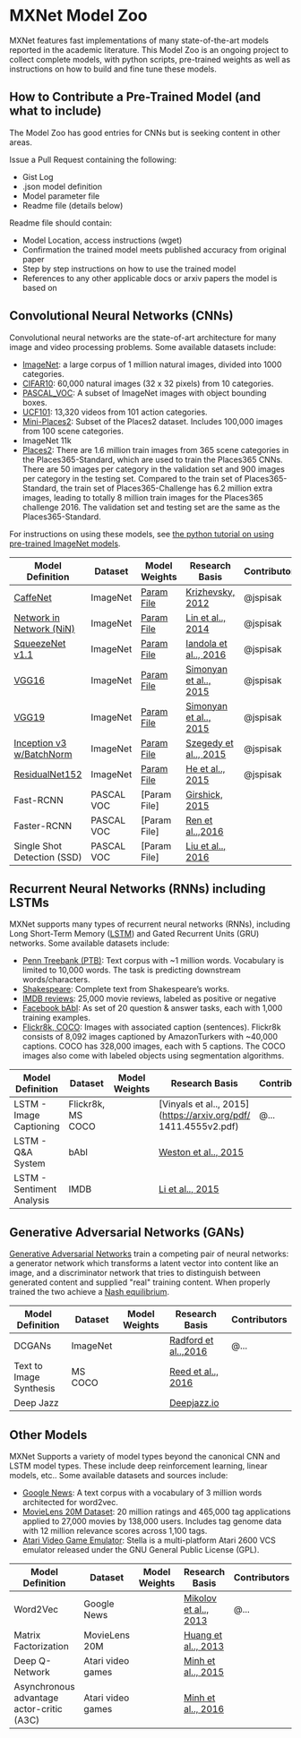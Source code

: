 # MXNet Model Zoo

MXNet features fast implementations of many state-of-the-art models reported in the academic literature. This Model Zoo is an
ongoing project to collect complete models, with python scripts, pre-trained weights as well as instructions on how to build and fine tune these models.

## How to Contribute a Pre-Trained Model (and what to include)

The Model Zoo has good entries for CNNs but is seeking content in other areas.

Issue a Pull Request containing the following: 
* Gist Log
* .json model definition
* Model parameter file
* Readme file (details below)
 
Readme file should contain:
* Model Location, access instructions (wget)
* Confirmation the trained model meets published accuracy from original paper 
* Step by step instructions on how to use the trained model
* References to any other applicable docs or arxiv papers the model is based on

## Convolutional Neural Networks (CNNs)

Convolutional neural networks are the state-of-art architecture for many image and video processing problems. Some available datasets include:

* [ImageNet](http://image-net.org/): a large corpus of 1 million natural images, divided into 1000 categories.
* [CIFAR10](https://www.cs.toronto.edu/~kriz/cifar.html): 60,000 natural images (32 x 32 pixels) from 10 categories.
* [PASCAL_VOC](http://host.robots.ox.ac.uk/pascal/VOC/): A subset of ImageNet images with object bounding boxes.
* [UCF101](http://crcv.ucf.edu/data/UCF101.php): 13,320 videos from 101 action categories.
* [Mini-Places2](http://6.869.csail.mit.edu/fa15/project.html): Subset of the Places2 dataset. Includes 100,000 images from 100 scene categories.
* ImageNet 11k
* [Places2](http://places2.csail.mit.edu/download.html): There are 1.6 million train images from 365 scene categories in the Places365-Standard, which are used to train the Places365 CNNs. There are 50 images per category in the validation set and 900 images per category in the testing set. Compared to the train set of Places365-Standard, the train set of Places365-Challenge has 6.2 million extra images, leading to totally 8 million train images for the Places365 challenge 2016. The validation set and testing set are the same as the Places365-Standard.

For instructions on using these models, see [the python tutorial on using pre-trained ImageNet models](http://mxnet.io/tutorials/python/predict_imagenet.html).

| Model Definition | Dataset | Model Weights | Research Basis | Contributors |
| --- | --- | --- | --- | --- |
| [CaffeNet](http://data.dmlc.ml/mxnet/models/imagenet/caffenet/caffenet-symbol.json) | ImageNet | [Param File](http://data.dmlc.ml/models/imagenet/caffenet/caffenet-0000.params) |   [Krizhevsky, 2012](http://papers.nips.cc/paper/4824-imagenet-classification-with-deep-convolutional-neural-networks) | @jspisak |
| [Network in Network (NiN)](http://data.dmlc.ml/models/imagenet/nin/nin-symbol.json) | ImageNet | [Param File](http://data.dmlc.ml/models/imagenet/nin/nin-0000.params) |  [Lin et al.., 2014](https://arxiv.org/pdf/1312.4400v3.pdf) | @jspisak |
| [SqueezeNet v1.1](http://data.dmlc.ml/models/imagenet/squeezenet/squeezenet_v1.1-symbol.json) | ImageNet | [Param File](http://data.dmlc.ml/models/imagenet/squeezenet/squeezenet_v1.1-0000.params) | [Iandola et al.., 2016](https://arxiv.org/pdf/1602.07360v4.pdf) | @jspisak |
| [VGG16](http://data.dmlc.ml/models/imagenet/vgg/vgg16-symbol.json) | ImageNet | [Param File](http://data.dmlc.ml/models/imagenet/vgg/vgg16-0000.params)| [Simonyan et al.., 2015](https://arxiv.org/pdf/1409.1556v6.pdf) | @jspisak |
| [VGG19](http://data.dmlc.ml/models/imagenet/vgg/vgg19-symbol.json) | ImageNet | [Param File](http://data.dmlc.ml/models/imagenet/vgg/vgg19-0000.params) | [Simonyan et al.., 2015](https://arxiv.org/pdf/1409.1556v6.pdf) | @jspisak |
| [Inception v3 w/BatchNorm](http://data.dmlc.ml/models/imagenet/inception-bn/Inception-BN-symbol.json) | ImageNet | [Param File](http://data.dmlc.ml/models/imagenet/inception-bn/Inception-BN-0126.params) | [Szegedy et al.., 2015](https://arxiv.org/pdf/1512.00567.pdf) | @jspisak |
| [ResidualNet152](http://data.dmlc.ml/models/imagenet/resnet/152-layers/resnet-152-symbol.json) | ImageNet | [Param File](http://data.dmlc.ml/models/imagenet/resnet/152-layers/resnet-152-0000.params) | [He et al.., 2015](https://arxiv.org/pdf/1512.03385v1.pdf) | @jspisak |
| Fast-RCNN | PASCAL VOC | [Param File] | [Girshick, 2015](https://arxiv.org/pdf/1504.08083v2.pdf) | |
| Faster-RCNN | PASCAL VOC | [Param File] | [Ren et al..,2016](https://arxiv.org/pdf/1506.01497v3.pdf) | |
| Single Shot Detection (SSD) | PASCAL VOC | [Param File] | [Liu et al.., 2016](https://arxiv.org/pdf/1512.02325v4.pdf) | |


## Recurrent Neural Networks (RNNs) including LSTMs

MXNet supports many types of recurrent neural networks (RNNs), including Long Short-Term Memory ([LSTM](http://deeplearning.cs.cmu.edu/pdfs/Hochreiter97_lstm.pdf))
and Gated Recurrent Units (GRU) networks. Some available datasets include:

* [Penn Treebank (PTB)](https://www.cis.upenn.edu/~treebank/): Text corpus with ~1 million words. Vocabulary is limited to 10,000 words. The task is predicting downstream words/characters.
* [Shakespeare](http://cs.stanford.edu/people/karpathy/char-rnn/): Complete text from Shakespeare’s works.
* [IMDB reviews](https://s3.amazonaws.com/text-datasets): 25,000 movie reviews, labeled as positive or negative
* [Facebook bAbI](https://research.facebook.com/researchers/1543934539189348): As set of 20 question & answer tasks, each with 1,000 training examples.
* [Flickr8k, COCO](http://mscoco.org/): Images with associated caption (sentences). Flickr8k consists of 8,092 images captioned by AmazonTurkers with ~40,000 captions. COCO has 328,000 images, each with 5 captions. The COCO images also come with labeled objects using segmentation algorithms.


| Model Definition | Dataset | Model Weights | Research Basis | Contributors |
| --- | --- | --- | --- | --- |
| LSTM - Image Captioning | Flickr8k, MS COCO | | [Vinyals et al.., 2015](https://arxiv.org/pdf/ 1411.4555v2.pdf) | @... |
| LSTM - Q&A System| bAbl | | [Weston et al.., 2015](https://arxiv.org/pdf/1502.05698v10.pdf) | |
| LSTM - Sentiment Analysis| IMDB | | [Li et al.., 2015](http://arxiv.org/pdf/1503.00185v5.pdf) | |


## Generative Adversarial Networks (GANs)

[Generative Adversarial Networks](http://papers.nips.cc/paper/5423-generative-adversarial-nets.pdf) train a competing pair of 
neural networks: a generator network which transforms a latent vector into content like an image, and a discriminator
network that tries to distinguish between generated content and supplied "real" training content.  When properly
trained the two achieve a [Nash equilibrium](https://en.wikipedia.org/wiki/Nash_equilibrium).

| Model Definition | Dataset | Model Weights | Research Basis | Contributors |
| --- | --- | --- | --- | --- |
| DCGANs | ImageNet | | [Radford et al..,2016](https://arxiv.org/pdf/1511.06434v2.pdf) | @... |
| Text to Image Synthesis |MS COCO| | [Reed et al.., 2016](https://arxiv.org/pdf/1605.05396v2.pdf) | | 
| Deep Jazz	| | | [Deepjazz.io](https://deepjazz.io) | |



## Other Models

MXNet Supports a variety of model types beyond the canonical CNN and LSTM model types. These include deep reinforcement learning, linear models, etc.. Some available datasets and sources include:

* [Google News](https://drive.google.com/file/d/0B7XkCwpI5KDYNlNUTTlSS21pQmM/edit): A text corpus with a vocabulary of 3 million words architected for word2vec.
* [MovieLens 20M Dataset](http://grouplens.org/datasets/movielens/): 20 million ratings and 465,000 tag applications applied to 27,000 movies by 138,000 users. Includes tag genome data with 12 million relevance scores across 1,100 tags.
* [Atari Video Game Emulator](http://stella.sourceforge.net/): Stella is a multi-platform Atari 2600 VCS emulator released under the GNU General Public License (GPL).

 
| Model Definition | Dataset | Model Weights | Research Basis | Contributors |
| --- | --- | --- | --- | --- |
| Word2Vec | Google News | | [Mikolov et al.., 2013](https://arxiv.org/pdf/1310.4546v1.pdf) | @... |
| Matrix Factorization | MovieLens 20M | | [Huang et al.., 2013](https://www.microsoft.com/en-us/research/wp-content/uploads/2016/02/cikm2013_DSSM_fullversion.pdf) | |
| Deep Q-Network | Atari video games | | [Minh et al.., 2015](http://www.nature.com/nature/journal/v518/n7540/full/nature14236.html) | |
| Asynchronous advantage actor-critic (A3C) | Atari video games | | [Minh et al.., 2016](https://arxiv.org/pdf/1602.01783.pdf) | |



